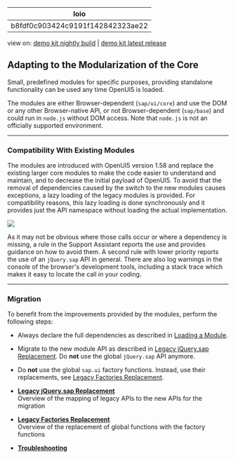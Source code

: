 <!-- loiob8fdf0c903424c9191f142842323ae22 -->

| loio |
| -----|
| b8fdf0c903424c9191f142842323ae22 |

<div id="loio">

view on: [demo kit nightly build](https://openui5nightly.hana.ondemand.com/#/topic/b8fdf0c903424c9191f142842323ae22) | [demo kit latest release](https://openui5.hana.ondemand.com/#/topic/b8fdf0c903424c9191f142842323ae22)</div>

## Adapting to the Modularization of the Core

Small, predefined modules for specific purposes, providing standalone functionality can be used any time OpenUI5 is loaded.

The modules are either Browser-dependent \(`sap/ui/core`\) and use the DOM or any other Browser-native API, or not Browser-dependent \(`sap/base`\) and could run in `node.js` without DOM access. Note that `node.js` is not an officially supported environment.

***

<a name="loiob8fdf0c903424c9191f142842323ae22__section_dcz_jnh_y2b"/>

### Compatibility With Existing Modules

The modules are introduced with OpenUI5 version 1.58 and replace the existing larger core modules to make the code easier to understand and maintain, and to decrease the initial payload of OpenUI5. To avoid that the removal of dependencies caused by the switch to the new modules causes exceptions, a lazy loading of the legacy modules is provided. For compatibility reasons, this lazy loading is done synchronously and it provides just the API namespace without loading the actual implementation.

![](loio81e22f4606b044638780935701a279c8_LowRes.png)

As it may not be obvious where those calls occur or where a dependency is missing, a rule in the Support Assistant reports the use and provides guidance on how to avoid them. A second rule with lower priority reports the use of an `jQuery.sap` API in general. There are also log warnings in the console of the browser's development tools, including a stack trace which makes it easy to locate the call in your coding.

***

<a name="loiob8fdf0c903424c9191f142842323ae22__section_wbd_lph_y2b"/>

### Migration

To benefit from the improvements provided by the modules, perform the following steps:

-   Always declare the full dependencies as described in [Loading a Module](Loading_a_Module_d12024e.md).

-   Migrate to the new module API as described in [Legacy jQuery.sap Replacement](Legacy_jQuery_sap_Replacement_a075ed8.md). Do **not** use the global `jQuery.sap` API anymore.

-   Do **not** use the global `sap.ui` factory functions. Instead, use their replacements, see [Legacy Factories Replacement](Legacy_Factories_Replacement_491bd9c.md).


-   **[Legacy jQuery.sap Replacement](Legacy_jQuery_sap_Replacement_a075ed8.md "Overview of the mapping of legacy APIs to the new APIs for the migration")**  
Overview of the mapping of legacy APIs to the new APIs for the migration
-   **[Legacy Factories Replacement](Legacy_Factories_Replacement_491bd9c.md "Overview of the replacement of global functions with the factory
		functions")**  
Overview of the replacement of global functions with the factory functions
-   **[Troubleshooting](Troubleshooting_20f6ea7.md "")**  


